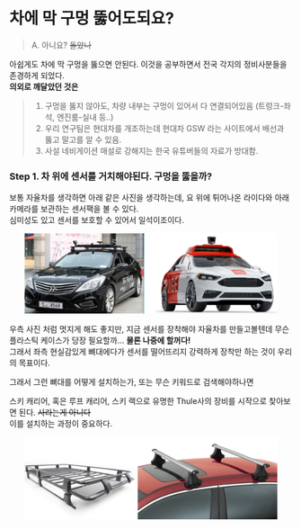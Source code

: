 # 차에 막 구멍 뚫어도되요?
> A. 아니요? ~~돌았나~~

아쉽게도 차에 막 구멍을 뚫으면 안된다. 이것을 공부하면서 전국 각지의 정비사분들을 존경하게 되었다.   
__의외로 깨달았던 것은__
> 1. 구멍을 뚫지 않아도, 차량 내부는 구멍이 있어서 다 연결되어있음 (트렁크-좌석, 엔진룸-실내 등..)
> 2. 우리 연구팀은 현대차를 개조하는데 현대차 GSW 라는 사이트에서 배선과 뚫고 말고를 알 수 있음.
> 3. 사설 네비게이션 매설로 강해지는 한국 유튜버들의 자료가 방대함.

### Step 1. 차 위에 센서를 거치해야된다. 구멍을 뚫을까?
보통 자율차를 생각하면 아래 같은 사진을 생각하는데, 요 위에 튀어나온 라이다와 아래 카메라를 보관하는 센서팩을 볼 수 있다.   
심미성도 있고 센서를 보호할 수 있어서 일석이조이다.
<center><img src="media/typical_car2.png" width="450"></center>

우측 사진 처럼 멋지게 해도 좋지만, 지금 센서를 장착해야 자율차를 만들고볼텐데 무슨 플라스틱 케이스가 당장 필요할까... __물론 나중에 할꺼다!__      
그래서 좌측 현실감있게 뼈대에다가 센서를 떨어뜨리지 강력하게 장착만 하는 것이 우리의 목표이다.

그래서 그런 뼈대를 어떻게 설치하는가, 또는 무슨 키워드로 검색해야하나면

스키 캐리어, 혹은 루프 캐리어, 스키 랙으로 유명한 Thule사의 장비를 시작으로 찾아보면 된다. ~~사라는게 아니다~~   
이를 설치하는 과정이 중요하다.

<center><img src="media/roofRack.png" width="450"></center>
